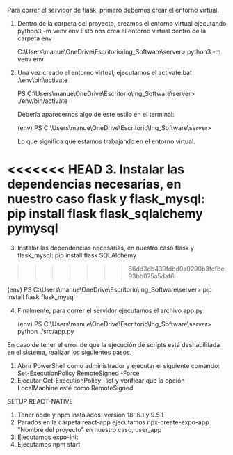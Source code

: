Para correr el servidor de flask, primero debemos crear el entorno virtual.

1. Dentro de la carpeta del proyecto, creamos el entorno virtual ejecutando python3 -m venv env
   Esto nos crea el entorno virtual dentro de la carpeta env
   
   C:\Users\manue\OneDrive\Escritorio\Ing_Software\server> python3 -m venv env  
   
2. Una vez creado el entorno virtual, ejecutamos el activate.bat .\env\bin\activate


   PS C:\Users\manue\OneDrive\Escritorio\Ing_Software\server> ./env/bin/activate
   
   Debería aparecernos algo de este estilo en el terminal: 
   
   (env) PS C:\Users\manue\OneDrive\Escritorio\Ing_Software\server> 
   
   Lo que significa que estamos trabajando en el entorno virtual.
   
    
<<<<<<< HEAD
3. Instalar las dependencias necesarias, en nuestro caso flask y flask_mysql: pip install flask flask_sqlalchemy pymysql
=======
3. Instalar las dependencias necesarias, en nuestro caso flask y flask_mysql: pip install flask SQLAlchemy
>>>>>>> 66dd3db439fdbd0a0290b3fcfbe93bb075a5daf6

   (env) PS C:\Users\manue\OneDrive\Escritorio\Ing_Software\server> pip install flask flask_mysql



4. Finalmente, para correr el servidor ejecutamos el archivo app.py

   (env) PS C:\Users\manue\OneDrive\Escritorio\Ing_Software\server> python ./src/app.py



En caso de tener el error de que la ejecución de scripts está deshabilitada en el sistema, realizar los siguientes pasos.
1. Abrir PowerShell como administrador y ejecutar el siguiente comando: Set-ExecutionPolicy RemoteSigned -Force
2. Ejecutar Get-ExecutionPolicy -list y verificar que la opción LocalMachine esté como RemoteSigned



SETUP REACT-NATIVE

1. Tener node y npm instalados. version 18.16.1 y 9.5.1
2. Parados en la carpeta react-app ejecutamos npx-create-expo-app "Nombre del proyecto" en nuestro caso, user_app
3. Ejecutamos expo-init
4. Ejecutamos npm start
